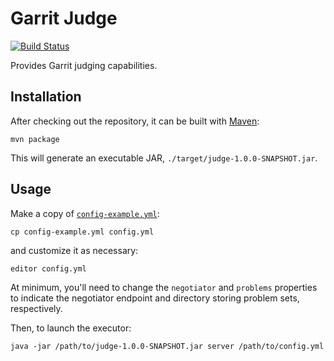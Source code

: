 Garrit Judge
============

[![Build Status](https://secure.travis-ci.org/Garrit/judge.svg?branch=master)](https://travis-ci.org/Garrit/judge)

Provides Garrit judging capabilities.

Installation
------------

After checking out the repository, it can be built with
[Maven](http://maven.apache.org/):

```
mvn package
```

This will generate an executable JAR, `./target/judge-1.0.0-SNAPSHOT.jar`.

Usage
-----

Make a copy of
[`config-example.yml`](https://github.com/Garrit/judge/blob/master/config-example.yml):

```
cp config-example.yml config.yml
```

and customize it as necessary:

```
editor config.yml
```

At minimum, you'll need to change the `negotiator` and `problems` properties to
indicate the negotiator endpoint and directory storing problem sets,
respectively.

Then, to launch the executor:

```
java -jar /path/to/judge-1.0.0-SNAPSHOT.jar server /path/to/config.yml
```